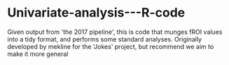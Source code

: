# Univariate-analysis---R-code
Given output from 'the 2017 pipeline', this is code that munges fROI values into a tidy format, and performs some standard analyses. Originally developed by mekline for the 'Jokes' project, but recommend we aim to make it more general
